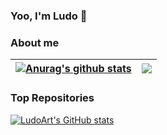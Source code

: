 ### Yoo, I'm Ludo 👋

### About me

| <a href="https://github.com/LudoArt/github-readme-stats"><img align="center" src="https://github-readme-stats.vercel.app/api?username=LudoArt&show_icons=true&include_all_commits=true&theme=buefy&hide_border=true" alt="Anurag's github stats" /></a> | <a href="https://github.com/LudoArt/github-readme-stats"><img align="center" src="https://github-readme-stats.vercel.app/api/top-langs/?username=LudoArt&layout=compact&theme=buefy&hide_border=true" /></a> |
| ------------- | ------------- |

### Top Repositories

[![LudoArt's GitHub stats](https://github-readme-stats.vercel.app/api?username=LudoArt)](https://github.com/LudoArt/LudoArt.github.io)
